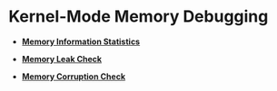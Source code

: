 # Kernel-Mode Memory Debugging<a name="EN-US_TOPIC_0000001124056309"></a>

-   **[Memory Information Statistics](kernel-small-debug-memory-info.md)**  

-   **[Memory Leak Check](kernel-small-debug-memory-leak.md)**  

-   **[Memory Corruption Check](kernel-small-debug-memory-corrupt.md)**  



